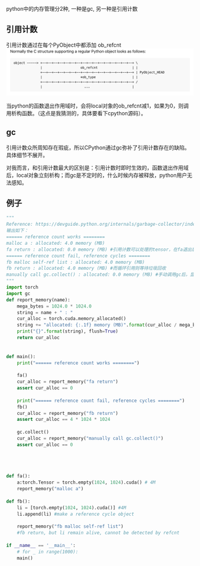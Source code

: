 python中的内存管理分2种, 一种是gc, 另一种是引用计数


## 引用计数
引用计数通过在每个PyObject中都添加 ob_refcnt 
![](https://raw.githubusercontent.com/LamForest/pics/main/obsidian/20241004230325.png)

当python的函数退出作用域时，会将local对象的ob_refcnt减1，如果为0，则调用析构函数。（这点是我猜测的，具体要看下cpython源码）。

## gc

引用计数众所周知存在瑕疵，所以CPython通过gc弥补了引用计数存在的缺陷。具体细节不展开。

对我而言，和引用计数最大的区别是：引用计数时即时生效的，函数退出作用域后，local对象立刻析构；而gc是不定时的，什么时候内存被释放，python用户无法感知。

## 例子

```py
"""
Reference: https://devguide.python.org/internals/garbage-collector/index.html
输出如下：
====== reference count works ========
malloc a : allocated: 4.0 memory (MB)
fa return : allocated: 0.0 memory (MB) #引用计数可以处理的tensor，在fa退出后，立刻归还给CCA(CudaCachingAllocator)
====== reference count fail, reference cycles ========
fb malloc self-ref list : allocated: 4.0 memory (MB)
fb return : allocated: 4.0 memory (MB) #而循环引用则等待垃圾回收
manually call gc.collect() : allocated: 0.0 memory (MB) #手动调用gc后，显存被释放
"""
import torch
import gc
def report_memory(name):
    mega_bytes = 1024.0 * 1024.0
    string = name + " : "
    cur_alloc = torch.cuda.memory_allocated()
    string += "allocated: {:.1f} memory (MB)".format(cur_alloc / mega_bytes)
    print("{}".format(string), flush=True)
    return cur_alloc


def main():
    print("====== reference count works ========")
    
    fa()
    cur_alloc = report_memory("fa return")
    assert cur_alloc == 0
    
    print("====== reference count fail, reference cycles ========")
    fb()
    cur_alloc = report_memory("fb return")
    assert cur_alloc == 4 * 1024 * 1024
    
    gc.collect()
    cur_alloc = report_memory("manually call gc.collect()")
    assert cur_alloc == 0
    
    
    

def fa():
    a:torch.Tensor = torch.empty(1024, 1024).cuda() # 4M
    report_memory("malloc a")

def fb():
    li = [torch.empty(1024, 1024).cuda()] #4M
    li.append(li) #make a reference cycle object
    
    report_memory("fb malloc self-ref list")
    #fb return, but li remain alive, cannot be detected by refcnt
    
if __name__ == '__main__':
    # for _ in range(1000):
    main()
```
